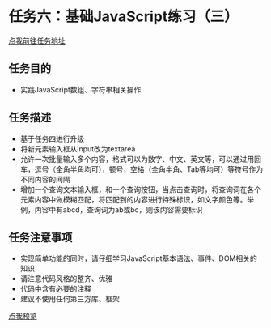 # 任务六：基础JavaScript练习（三）
[点我前往任务地址](http://ife.baidu.com/course/detail/id/105?t=1490429624864#learn)

## 任务目的
+ 实践JavaScript数组、字符串相关操作

## 任务描述
+ 基于任务四进行升级
+ 将新元素输入框从input改为textarea
+ 允许一次批量输入多个内容，格式可以为数字、中文、英文等，可以通过用回车，逗号（全角半角均可），顿号，空格（全角半角、Tab等均可）等符号作为不同内容的间隔
+ 增加一个查询文本输入框，和一个查询按钮，当点击查询时，将查询词在各个元素内容中做模糊匹配，将匹配到的内容进行特殊标识，如文字颜色等。举例，内容中有abcd，查询词为ab或bc，则该内容需要标识

## 任务注意事项
+ 实现简单功能的同时，请仔细学习JavaScript基本语法、事件、DOM相关的知识
+ 请注意代码风格的整齐、优雅
+ 代码中含有必要的注释
+ 建议不使用任何第三方库、框架

[点我预览]( https://houruyaogeili.github.io/baiduIFE/斌斌学院/task5/index.html )